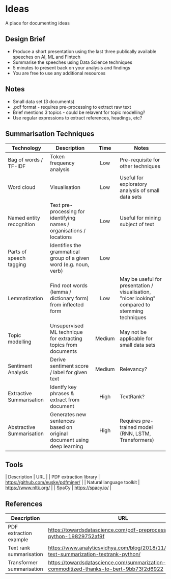 # Ideas
A place for documenting ideas

## Design Brief
- Produce a short presentation using the last three publically available speeches on AI, ML and Fintech
- Summarise the speeches using Data Science techniques
- 5 minutes to present back on your analysis and findings
- You are free to use any additional resources

## Notes
- Small data set (3 documents)
- .pdf format - requires pre-processing to extract raw text
- Brief mentions 3 topics - could be relavent for topic modelling?
- Use regular expressions to extract references, headings, etc?

## Summarisation Techniques

| Technology | Description | Time  | Notes |
| ---------- | ----------- | :---: | ----- | 
| Bag of words / TF-IDF | Token frequency analysis | Low | Pre-requisite for other techniques |
| Word cloud | Visualisation | Low | Useful for exploratory analysis of small data sets |
| Named entity recognition | Text pre-processing for identifying names / organisations / locations | Low | Useful for mining subject of text |
| Parts of speech tagging | Identifies the grammatical group of a given word (e.g. noun, verb) | Low | |
| Lemmatization | Find root words (lemma / dictionary form) from inflected form | Low | May be useful for presentation / visualisation, "nicer looking" compared to stemming techniques |
| Topic modelling | Unsupervised ML technique for extracting topics from documents | Medium | May not be applicable for small data sets |
| Sentiment Analysis | Derive sentiment score / label for given text | Medium | Relevancy? |
| Extractive  Summarisation | Identfy key phrases & extract from document | High | TextRank? |
| Abstractive  Summarisation | Generates new sentences based on original document using deep learning | High | Requires pre-trained model (RNN, LSTM, Transformers) |


## Tools
| Description | URL |
| PDF extraction library | https://github.com/euske/pdfminer/ |
| Natural language toolkit | https://www.nltk.org/ |
| SpaCy | https://spacy.io/ |

## References

| Description | URL |
| ----------- | --- |
| PDF extraction example | https://towardsdatascience.com/pdf-preprocessing-with-python-19829752af9f |
| Text rank summarisation | https://www.analyticsvidhya.com/blog/2018/11/introduction-text-summarization-textrank-python/ |
| Transformer summarisation | https://towardsdatascience.com/summarization-has-gotten-commoditized-thanks-to-bert-9bb73f2d6922 |


